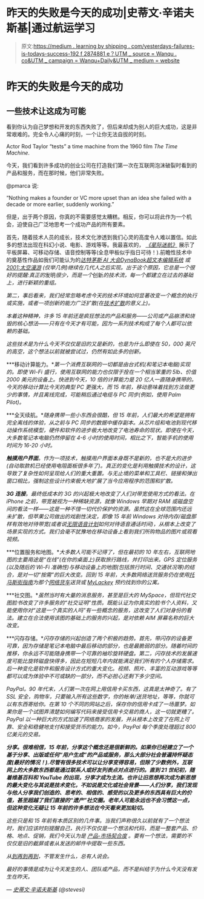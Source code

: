 # 昨天的失败是今天的成功|史蒂文·辛诺夫斯基|通过航运学习

> 原文:[https://medium . learning by shipping . com/yesterdays-failures-is-todays-success-192 f 2874881 e？UTM _ source = Wanqu . co&UTM _ campaign = Wanqu+Daily&UTM _ medium = website](https://medium.learningbyshipping.com/yesterdays-failures-are-today-s-successes-192f2874881e?utm_source=wanqu.co&utm_campaign=Wanqu+Daily&utm_medium=website)

# 昨天的失败是今天的成功

## 一些技术让这成为可能

看到你认为自己梦想和开发的东西失败了，但后来却成为别人的巨大成功，这是非常艰难的。完全令人心痛的时刻，一个让你无法自拔的时刻。



Actor Rod Taylor “tests” a time machine from the 1960 film *The Time Machine*.



今天，我们看到许多成功的创业公司在打造我们第一次在互联网泡沫破裂时看到的产品和服务，而在那时候，他们非常失败。

@pmarca 说:



“Nothing makes a founder or VC more upset than an idea she failed with a decade or more earlier, suddenly working.”



但是，出于两个原因，你真的不需要感觉太糟糕。相反，你可以将此作为一个机会，迫使自己广泛地思考一个成功产品的所有要素。

首先，随着技术人员的成长，技术文化渗透到我们心灵的高度令人难以置信。如此多的想法出现在科幻小说、电影、游戏等等。我最喜欢的， [*《星际迷航》*](http://mentalfloss.com/article/31876/12-star-trek-gadgets-now-exist) 展示了平板屏幕、可移动存储、语音控制等等(全息甲板似乎指日可待！).前瞻性技术中的奠基性作品如我们可能认为的[](http://www.theatlantic.com/magazine/archive/1945/07/as-we-may-think/303881/)*[达特茅斯 AI 大会](https://en.m.wikipedia.org/wiki/Dartmouth_Conferences)[DynaBook](https://en.m.wikipedia.org/wiki/Dynabook)[*超文本编辑系统*](https://en.m.wikipedia.org/wiki/Hypertext_Editing_System) 或 [*2001:太空漫游*](https://en.wikipedia.org/wiki/2001:_A_Space_Odyssey_(film)) (仅举几例)继续在几代人之后实现。出于这个原因，它总是一个很好的提醒:真正的*发明*很少，而是一个*创新*的技术流，每一个都建立在过去的基础上，进行新颖的重组。*

*第二，事后看来，我们经常忽略考虑今天的技术环境如何显著改变一个概念的执行或实施，或者一项创新的能力广泛扩散(在[技术扩散](https://en.wikipedia.org/wiki/Diffusion_of_innovations)的意义上)。*

*本着这种精神，许多 15 年前还是疯狂想法的产品和服务——公司或产品崩溃和烧毁的核心想法——只有在今天才有可能，因为一系列技术构成了每个人都可以依赖的基础。*

*这些技术是为什么今天不仅仅是旧的又是新的，也是为什么即使在 50，000 英尺的高空，这个想法以前就被尝试过，仍然有如此多的创新。*

***移动计算能力。**第一个消费互联网的一切都是由台式机(和笔记本电脑)实现的。即使 Wi-Fi 盛行，使用互联网的能力也仅限于拴在一个相当笨重的 5lb、价值 2000 美元的设备上。快进到今天，10 倍的计算能力是 20 亿人一直随身携带的。今天的移动计算比今天的典型 PC 更强大，而 15 年前，移动意味着找到方法做更少的事情，并且离线完成，可能稍后通过电缆与 PC 同步(例如，使用 Palm Pilot)。*

***全天续航。**随身携带一些小东西会很酷，但 15 年前，人们最大的希望是拥有完全离线的体验，从之前与 PC 同步的数据中缓存副本。从芯片组和电池到现代移动操作系统模型，硬件和软件的进步极大地改变了电池寿命的现状。即使在今天，大多数笔记本电脑仍然停留在 4-6 小时的使用时间，相比之下，智能手机的使用时间为 16-20 小时。*

***触摸用户界面**。作为一项技术，触摸用户界面本身既不是新的，也不是大的进步(自动取款机已经使用电阻面板很多年了)。真正的变化是利用触摸技术的设计，这导致了复杂性如何呈现给人们的重大重置。与无止境的菜单和工具栏、链接和弹出窗口相比，强制这些设计约束极大地扩展了当今应用程序的范围和扩散。*

***3G 连接**。最终低成本的 3G 的兴起极大地改变了人们对带宽使用方式的看法。在 iPhone 之前，带宽被视为一种稀缺资源，就像 Windows 早期对 RAM 或磁盘空间的看法一样——这是一种不惜一切代价保护的资源。虽然这在全球范围内还远未扩散，但苹果公司做出的戏剧性决定，即像 15 年前 Windows 对待内存/磁盘那样有效地对待带宽(或者说[无限语音计划](http://www.nytimes.com/2003/05/23/business/phone-companies-see-their-future-in-flat-rate-plans-of-many-services.html)如何对待语音通话时间)，从根本上改变了场景实现的方式。我们会毫不犹豫地在移动设备上看到我们所购物品的图片或观看视频。*

***位置服务和地图。**大多数人可能不记得了，但在最初的 10 年左右，互联网地图的主要用途是“在线”(在你的桌面上)获取旅行路线，并打印出来。GPS 定位服务(以及随后的 Wi-Fi 准确性)与移动设备上的地图(包括旅行时间、交通状况等)的结合，是对一切“按需”的巨大改变。回到 15 年前，大多数网络送货服务仍在使用[托马斯街指南](https://en.wikipedia.org/wiki/Thomas_Guide)为那个[网络货车](https://en.wikipedia.org/wiki/Webvan)送货或 [MyLackey](https://en.wikipedia.org/wiki/MyLackey.com) 预约找到你的公寓。*

***社交图。**虽然当时有大量的消息服务，甚至是巨大的 MySpace，但现代社交图脸书改变了许多服务的“社交证明”性质。既能认证为你真实的脸书个人资料，又能使用你对“这是一个真实的人吗”有一些概念的服务，这改变了人们对身份的看法。建立在合法使用该图的基础上的服务的兴起，是对依赖 AIM 屏幕名称的巨大改变。*

***闪存存储。**闪存存储的兴起创造了两个积极的趋势。首先，带闪存的设备更可靠，因为存储是笔记本电脑中最后移动的部分，也是最脆弱的部分。随着时间的推移，你永远不可能随身携带一个可靠的袖珍旋转硬盘。第二，闪存技术的发展速度可能比旋转磁盘快得多，因此在短短几年内就能满足我们所有的个人存储需求。后一种变化是软件和服务设计方式的重大变化。视频、照片、丰富的互动游戏等等都可以成为体验中不可或缺的一部分，而不必担心还剩下多少空间。*

*PayPal。90 年代末，人们第一次在网上用信用卡买东西，这真是太神奇了。有了 SSL 安全，购物车，只要输入所有这些数字，你的帐单/送货地址，等等，你就可以有东西寄给你。在第 10 个不同的网站之后，保存你的信用卡成了一场噩梦。如果你是一个试图弄清楚如何编写代码来接受信用卡交易的商人，这一切就更糟了。PayPal 以一种巨大的方式加速了网络商家的发展，并从根本上改变了在网上可靠、安全和稳健地支付和接受货币的能力。如今，PayPal 每个季度处理超过 800 亿美元的交易。*

***分享。很难相信，15 年前，分享这个概念还是很新鲜的。如果你已经建立了一个基于分享、出版或任何“用户生成”的产品或服务，那么大部分社会普遍持怀疑态度(最好的情况！).尽管有很多技术可以让分享变得容易，但除了少数例外，互联网上的大多数东西都是通过联系人或好友列表点对点进行的。直到 21 世纪初，随着维基百科和 YouTube 的出现，分享才成为主流。也许让旧思想再次成为新思想的最大变化与其说是技术变化，不如说是文化或社会背景——人们分享，我们发现与他人分享我们创造的、思考的、相信的、感受的以及更多的东西具有巨大的价值，甚至超越了我们直接的“遗产”社交圈。老年人可能永远也不会习惯这一点，但这种变化无疑让 15 年前的许多想法在今天看来更加贴切。***

*这些只是和 15 年前有本质区别的几件事。当我们声称很久以前就有了一个想法时，我们应该时刻提醒自己，执行不仅仅是一个想法和代码，而是一整套产品、价格、地点、促销，我们今天认为是 [*产品-市场契合度*](http://pmarchive.com/guide_to_startups_part4.html) 。要有一个想法，需要的不仅仅是旧的截屏或者从发送的邮件中提取一些东西。*

*从[到*再到*再到](https://en.wikiquote.org/wiki/The_Adventures_of_Buckaroo_Banzai_Across_the_8th_Dimension#From_the_film.27s_dialogue)，不管发生什么，总有人说会。*

*最好的事情是成为让今天发生的人、团队或产品，而不是纠结于为什么今天没有发生在昨天。*

*— [史蒂文·辛诺夫斯基](http://www.linkedin.com/in/sinofsky) (@stevesi)*